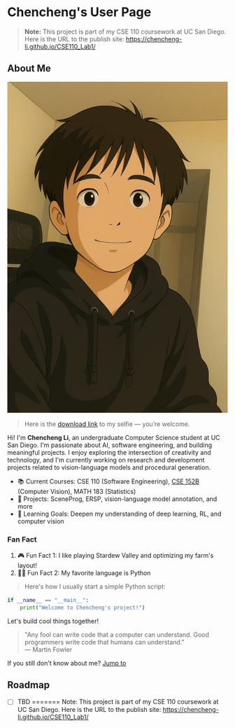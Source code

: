 # Chencheng's User Page

> **Note:** This project is part of my CSE 110 coursework at UC San Diego. Here is the URL to the publish site: <https://chencheng-li.github.io/CSE110_Lab1/>

## About Me

![Selfie](assets/selfie.jpeg)

> Here is the [download link](assets/selfie.jpeg) to my selfie — you’re welcome.

Hi! I'm **Chencheng Li**, an undergraduate Computer Science student at UC San Diego. I'm passionate about AI, software engineering, and building meaningful projects. I enjoy exploring the intersection of creativity and technology, and I'm currently working on research and development projects related to vision-language models and procedural generation.

- 📚 Current Courses: CSE 110 (Software Engineering), [CSE 152B](https://cseweb.ucsd.edu/~mkchandraker/classes/CSE152B/Spring2025/) (Computer Vision), MATH 183 (Statistics)
- 💼 Projects: SceneProg, ERSP, vision-language model annotation, and more
- 🌱 Learning Goals: Deepen my understanding of deep learning, RL, and computer vision

### Fan Fact

1. 🎮 Fun Fact 1: I like playing Stardew Valley and optimizing my farm's layout!
2. 🧑‍💻 Fun Fact 2: My favorite language is Python

> Here's how I usually start a simple Python script:

```python
if __name__ == "__main__":
    print("Welcome to Chencheng's project!")
```


Let's build cool things together!

> "Any fool can write code that a computer can understand. Good programmers write code that humans can understand."  
> — Martin Fowler


If you still don't know about me? [Jump to](#about-me)

## Roadmap

- [ ] TBD
=======
Note: This project is part of my CSE 110 coursework at UC San Diego. Here is the URL to the publish site: <https://chencheng-li.github.io/CSE110_Lab1/>

